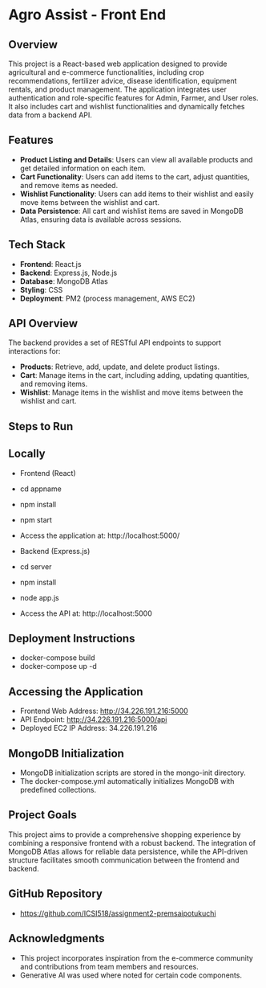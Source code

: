 # Agro Assist - Front End

## Overview
This project is a React-based web application designed to provide agricultural and e-commerce functionalities, including crop recommendations, fertilizer advice, disease identification, equipment rentals, and product management. The application integrates user authentication and role-specific features for Admin, Farmer, and User roles. It also includes cart and wishlist functionalities and dynamically fetches data from a backend API.

## Features
- **Product Listing and Details**: Users can view all available products and get detailed information on each item.
- **Cart Functionality**: Users can add items to the cart, adjust quantities, and remove items as needed.
- **Wishlist Functionality**: Users can add items to their wishlist and easily move items between the wishlist and cart.
- **Data Persistence**: All cart and wishlist items are saved in MongoDB Atlas, ensuring data is available across sessions.

## Tech Stack
- **Frontend**: React.js
- **Backend**: Express.js, Node.js
- **Database**: MongoDB Atlas
- **Styling**: CSS
- **Deployment**: PM2 (process management, AWS EC2)

## API Overview
The backend provides a set of RESTful API endpoints to support interactions for:
- **Products**: Retrieve, add, update, and delete product listings.
- **Cart**: Manage items in the cart, including adding, updating quantities, and removing items.
- **Wishlist**: Manage items in the wishlist and move items between the wishlist and cart.

## Steps to Run 
## Locally
- Frontend (React)
- cd appname
- npm install
- npm start
- Access the application at: http://localhost:5000/

- Backend (Express.js)
- cd server
- npm install
- node app.js
- Access the API at: http://localhost:5000
##

## Deployment Instructions
- docker-compose build
- docker-compose up -d

## Accessing the Application
- Frontend Web Address: http://34.226.191.216:5000
- API Endpoint: http://34.226.191.216:5000/api
- Deployed EC2 IP Address: 34.226.191.216

## MongoDB Initialization
- MongoDB initialization scripts are stored in the mongo-init directory.
- The docker-compose.yml automatically initializes MongoDB with predefined collections.


## Project Goals
This project aims to provide a comprehensive shopping experience by combining a responsive frontend with a robust backend. The integration of MongoDB Atlas allows for reliable data persistence, while the API-driven structure facilitates smooth communication between the frontend and backend.

## GitHub Repository
- https://github.com/ICSI518/assignment2-premsaipotukuchi

## Acknowledgments
- This project incorporates inspiration from the e-commerce community and contributions from team members and resources.
- Generative AI was used where noted for certain code components.


